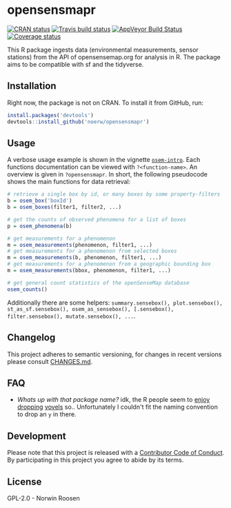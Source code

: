 # opensensmapr

[![CRAN status](http://www.r-pkg.org/badges/version/opensensmapr)](https://cran.r-project.org/package=opensensmapr) [![Travis build status](https://travis-ci.org/noerw/opensensmapR.svg?branch=master)](https://travis-ci.org/noerw/opensensmapR) [![AppVeyor Build Status](https://ci.appveyor.com/api/projects/status/github/noerw/opensensmapR?branch=master&svg=true)](https://ci.appveyor.com/project/noerw/opensensmapR) [![Coverage status](https://codecov.io/gh/noerw/opensensmapR/branch/master/graph/badge.svg)](https://codecov.io/github/noerw/opensensmapR?branch=master)

This R package ingests data (environmental measurements, sensor stations) from
the API of opensensemap.org for analysis in R.
The package aims to be compatible with sf and the tidyverse.

## Installation

Right now, the package is not on CRAN. To install it from GitHub, run:

```r
install.packages('devtools')
devtools::install_github('noerw/opensensmapr')
```

## Usage

A verbose usage example is shown in the vignette [`osem-intro`](https://noerw.github.com/opensensmapR/inst/doc/osem-intro.html).
Each functions documentation can be viewed with `?<function-name>`. An overview
is given in `?opensensmapr`.
In short, the following pseudocode shows the main functions for data retrieval:

```r
# retrieve a single box by id, or many boxes by some property-filters
b = osem_box('boxId')
b = osem_boxes(filter1, filter2, ...)

# get the counts of observed phenomena for a list of boxes
p = osem_phenomena(b)

# get measurements for a phenomenon
m = osem_measurements(phenomenon, filter1, ...)
# get measurements for a phenomenon from selected boxes
m = osem_measurements(b, phenomenon, filter1, ...)
# get measurements for a phenomenon from a geographic bounding box
m = osem_measurements(bbox, phenomenon, filter1, ...)

# get general count statistics of the openSenseMap database
osem_counts()
```

Additionally there are some helpers: `summary.sensebox(), plot.sensebox(), st_as_sf.sensebox(), osem_as_sensebox(), [.sensebox(), filter.sensebox(), mutate.sensebox(), ...`.

## Changelog

This project adheres to semantic versioning, for changes in recent versions please consult [CHANGES.md](CHANGES.md).

## FAQ

- *Whats up with that package name?* idk, the R people seem to [enjoy][1]
[dropping][2] [vovels][3] so.. Unfortunately I couldn't fit the naming convention to drop an `y` in there.

[1]: https://github.com/tidyverse/readr
[2]: https://github.com/tidyverse/dplyr
[3]: https://github.com/tidyverse/tidyr

## Development

Please note that this project is released with a [Contributor Code of Conduct](CONDUCT.md).
By participating in this project you agree to abide by its terms.

## License

GPL-2.0 - Norwin Roosen
